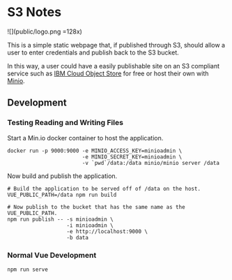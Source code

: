 # S3 Notes

![](public/logo.png =128x)

This is a simple static webpage that, if published through S3,
should allow a user to enter credentials and publish back to the
S3 bucket.

In this way, a user could have a easily publishable site on an 
S3 compliant service such as 
[IBM Cloud Object Store](https://www.ibm.com/cloud/object-storage)
for free or host their own with [Minio](https://min.io/).

## Development

### Testing Reading and Writing Files

Start a Min.io docker container to host the application.

```
docker run -p 9000:9000 -e MINIO_ACCESS_KEY=minioadmin \
                        -e MINIO_SECRET_KEY=minioadmin \
                        -v `pwd`/data:/data minio/minio server /data
```

Now build and publish the application.

```
# Build the application to be served off of /data on the host.
VUE_PUBLIC_PATH=/data npm run build

# Now publish to the bucket that has the same name as the VUE_PUBLIC_PATH.
npm run publish -- -s minioadmin \
                   -i minioadmin \
                   -e http://localhost:9000 \
                   -b data
```

### Normal Vue Development

```
npm run serve
```
